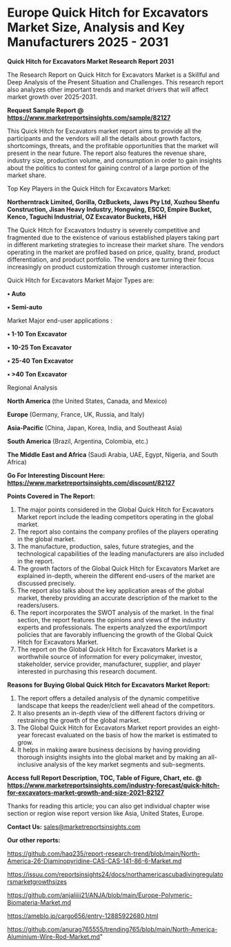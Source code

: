 # Europe Quick Hitch for Excavators Market Size, Analysis and Key Manufacturers 2025 - 2031

<strong>Quick Hitch for Excavators Market Research Report 2031</strong>

The Research Report on Quick Hitch for Excavators Market is a Skillful and Deep Analysis of the Present Situation and Challenges. This research report also analyzes other important trends and market drivers that will affect market growth over 2025-2031.

<strong>Request Sample Report @ <a href=https://www.marketreportsinsights.com/sample/82127>https://www.marketreportsinsights.com/sample/82127</a></strong>

This Quick Hitch for Excavators market report aims to provide all the participants and the vendors will all the details about growth factors, shortcomings, threats, and the profitable opportunities that the market will present in the near future. The report also features the revenue share, industry size, production volume, and consumption in order to gain insights about the politics to contest for gaining control of a large portion of the market share.

Top Key Players in the Quick Hitch for Excavators Market:

<strong>Northerntrack Limited, Gorilla, OzBuckets, Jaws Pty Ltd, Xuzhou Shenfu Construction, Jisan Heavy Industry, Hongwing, ESCO, Empire Bucket, Kenco, Taguchi Industrial, OZ Excavator Buckets, H&H</strong>

The Quick Hitch for Excavators Industry is severely competitive and fragmented due to the existence of various established players taking part in different marketing strategies to increase their market share. The vendors operating in the market are profiled based on price, quality, brand, product differentiation, and product portfolio. The vendors are turning their focus increasingly on product customization through customer interaction.

Quick Hitch for Excavators Market Major Types are:

<strong>• Auto

• Semi-auto</strong>

Market Major end-user applications :

<strong>• 1-10 Ton Excavator

• 10-25 Ton Excavator

• 25-40 Ton Excavator

• >40 Ton Excavator</strong>

Regional Analysis

</u><strong><b>North America</b></strong> (the United States, Canada, and Mexico)

<strong><b>Europe </b></strong>(Germany, France, UK, Russia, and Italy)

<strong><b>Asia-Pacific</b></strong> (China, Japan, Korea, India, and Southeast Asia)

<strong><b>South America</b></strong> (Brazil, Argentina, Colombia, etc.)

<strong><b>The Middle East and Africa</b></strong> (Saudi Arabia, UAE, Egypt, Nigeria, and South Africa)

<strong>Go For Interesting Discount Here: <a href=https://www.marketreportsinsights.com/discount/82127>https://www.marketreportsinsights.com/discount/82127</a></strong>

<strong>Points Covered in The Report:</strong>
<ol>
  <li>The major points considered in the Global Quick Hitch for Excavators Market report include the leading competitors operating in the global market.</li>
  <li>The report also contains the company profiles of the players operating in the global market.</li>
  <li>The manufacture, production, sales, future strategies, and the technological capabilities of the leading manufacturers are also included in the report.</li>
  <li>The growth factors of the Global Quick Hitch for Excavators Market are explained in-depth, wherein the different end-users of the market are discussed precisely.</li>
  <li>The report also talks about the key application areas of the global market, thereby providing an accurate description of the market to the readers/users.</li>
  <li>The report incorporates the SWOT analysis of the market. In the final section, the report features the opinions and views of the industry experts and professionals. The experts analyzed the export/import policies that are favorably influencing the growth of the Global Quick Hitch for Excavators Market.</li>
  <li>The report on the Global Quick Hitch for Excavators Market is a worthwhile source of information for every policymaker, investor, stakeholder, service provider, manufacturer, supplier, and player interested in purchasing this research document.</li>
</ol>
<strong>Reasons for Buying Global Quick Hitch for Excavators Market Report:</strong>

<ol>
  <li>The report offers a detailed analysis of the dynamic competitive landscape that keeps the reader/client well ahead of the competitors.</li>
  <li>It also presents an in-depth view of the different factors driving or restraining the growth of the global market.</li>
  <li>The Global Quick Hitch for Excavators Market report provides an eight-year forecast evaluated on the basis of how the market is estimated to grow.</li>
  <li>It helps in making aware business decisions by having providing thorough insights insights into the global market and by making an all-inclusive analysis of the key market segments and sub-segments.</li>
</ol>
<strong>Access full Report Description, TOC, Table of Figure, Chart, etc. @ <a href=https://www.marketreportsinsights.com/industry-forecast/quick-hitch-for-excavators-market-growth-and-size-2021-82127>https://www.marketreportsinsights.com/industry-forecast/quick-hitch-for-excavators-market-growth-and-size-2021-82127</a></strong>


Thanks for reading this article; you can also get individual chapter wise section or region wise report version like Asia, United States, Europe.

<strong>Contact Us:</strong>
sales@marketreportsinsights.com

<strong>Our other reports:</strong>

<a href=https://github.com/haq235/report-research-trend/blob/main/North-America-26-Diaminopyridine-CAS-CAS-141-86-6-Market.md>https://github.com/haq235/report-research-trend/blob/main/North-America-26-Diaminopyridine-CAS-CAS-141-86-6-Market.md</a>

<a href=https://issuu.com/reportsinsights24/docs/northamericascubadivingregulatorsmarketgrowthsizes>https://issuu.com/reportsinsights24/docs/northamericascubadivingregulatorsmarketgrowthsizes</a>

<a href=https://github.com/anjaliiii21/ANJA/blob/main/Europe-Polymeric-Biomateria-Market.md>https://github.com/anjaliiii21/ANJA/blob/main/Europe-Polymeric-Biomateria-Market.md</a>

<a href=https://ameblo.jp/cargo656/entry-12885922680.html>https://ameblo.jp/cargo656/entry-12885922680.html</a>

<a href=https://github.com/anurag765555/trending765/blob/main/North-America-Aluminium-Wire-Rod-Market.md>https://github.com/anurag765555/trending765/blob/main/North-America-Aluminium-Wire-Rod-Market.md</a>"

